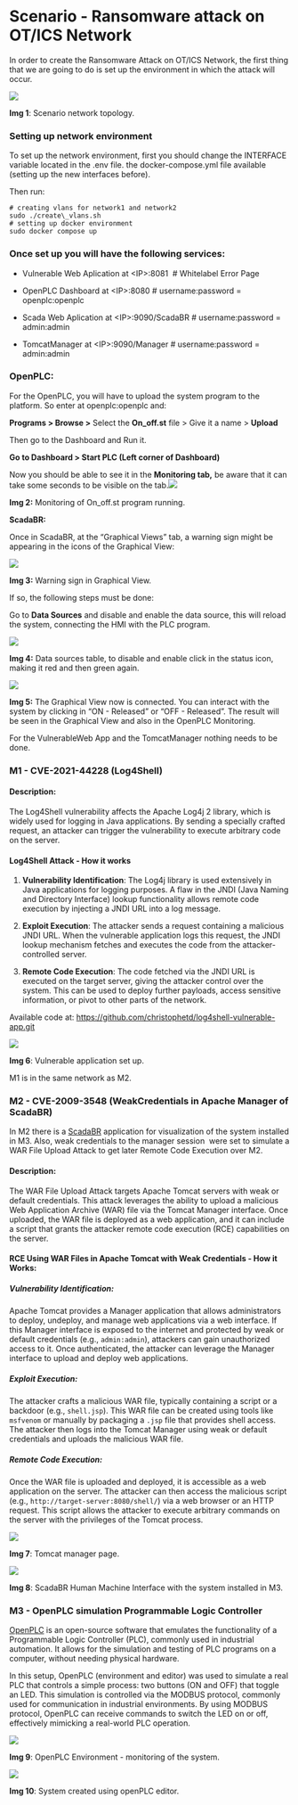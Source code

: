 # Scenario - Ransomware attack on OT/ICS Network

In order to create the Ransomware Attack on OT/ICS Network, the first thing that we are going to do is set up the environment in which the attack will occur. 

![](https://lh7-rt.googleusercontent.com/docsz/AD_4nXfZeXnsPO-eepvSEfmZoJWTHtoupgzmZpGrs6Ovt6iCZnC8Xa0Qqr1SRz6Hr67Qzj0VCsouUTkICOAPfRi9tmVFQ47-A_YhsJc1YHhBzA5UUtcWmYR_lCztiAgC6oc9hb9H0OTcTExPTKXx_f1ICfp_OzrN?key=ZVE4yllmhIbKOidz4k1V_g)

**Img 1**: Scenario network topology.


### **Setting up network environment**

To set up the network environment, first you should change the INTERFACE variable located in the .env file. the docker-compose.yml file available (setting up the new interfaces before).

Then run:
```
# creating vlans for network1 and network2
sudo ./create\_vlans.sh
# setting up docker environment
sudo docker compose up
```


### **Once set up you will have the following services:**

- Vulnerable Web Aplication at \<IP>:8081  # Whitelabel Error Page

* OpenPLC Dashboard at \<IP>:8080 # username:password = openplc:openplc

* Scada Web Aplication at \<IP>:9090/ScadaBR # username:password = admin:admin

* TomcatManager at \<IP>:9090/Manager # username:password = admin:admin


### **OpenPLC:**

For the OpenPLC, you will have to upload the system program to the platform. So enter at openplc:openplc and:

**Programs > Browse >** Select the **On\_off.st** file > Give it a name > **Upload**

Then go to the Dashboard and Run it.

**Go to Dashboard > Start PLC (Left corner of Dashboard)**

Now you should be able to see it in the **Monitoring tab,** be aware that it can take some seconds to be visible on the tab.![](https://lh7-rt.googleusercontent.com/docsz/AD_4nXcMEMYa-mq4n05ATBqIZrDSxezq6i6tzEz7hRoz-tzCq4dA-jKHEmoNww1tqDhovrpFS4xqAYodvrjjdmY7JUan7DLr6RC4vCcFyO9hkvFAo5BM_A6wAJtloeOP_Ck7UbnFnKVffXrwM096zHneL8O4CjGO?key=ZVE4yllmhIbKOidz4k1V_g)

**Img 2:** Monitoring of On\_off.st program running.

**ScadaBR:**

Once in ScadaBR, at the “Graphical Views” tab, a warning sign might be appearing in the icons of the Graphical View:

![](https://lh7-rt.googleusercontent.com/docsz/AD_4nXfSW6vnR3jUlgsj4usQJcpkDJ41nkKcWto_1wsGit0KpzZ27XbATvC8lJP2004L3f94zP1T18FTjW-q_THyHYF0Y7UaaHv5EBNfpsv0ZNe997TDCh8ThRrRT2MeNYJCyTzNV9RnUp5uxVPQiaukMhcbizvi?key=ZVE4yllmhIbKOidz4k1V_g)

**Img 3:** Warning sign in Graphical View.

If so, the following steps must be done:

Go to **Data Sources** and disable and enable the data source, this will reload the system, connecting the HMI with the PLC program.

![](https://lh7-rt.googleusercontent.com/docsz/AD_4nXe1C2lTl-NkwbV42Ae9q41LH3SPvjltNOkwcCganDQrtAtkAHTvY2hlep5Qb2TDh99ucInNuv6FuUceg-hswDhsqA_YqTBL-Lhfxhg8Ey4WLOd_XAHOMh9fwWI1vEyvg3B7yWRF34RkT_xGcUTjucGRhN0?key=ZVE4yllmhIbKOidz4k1V_g)

**Img 4:** Data sources table, to disable and enable click in the status icon, making it red and then green again.

![](https://lh7-rt.googleusercontent.com/docsz/AD_4nXeGN2d1ZLXYwxpBjMV3ZR03anSoBmzcELIyI0nrB5SKMEMVbxmryroN1aVjFAiHQf7kUkX5QzxDybHue5QzDCqCD4pjrIoo-dDH2wnn4fD2kdGTCJqXSJylddQI8XgflfSGkSciIFdeGIsZ5qAOTG4OGU31?key=ZVE4yllmhIbKOidz4k1V_g)

**Img 5:** The Graphical View now is connected. You can interact with the system by clicking in “ON - Released” or “OFF - Released”. The result will be seen in the Graphical View and also in the OpenPLC Monitoring.

For the VulnerableWeb App and the TomcatManager nothing needs to be done.


### **M1 - CVE-2021-44228 (Log4Shell)**

#### **Description:**

The Log4Shell vulnerability affects the Apache Log4j 2 library, which is widely used for logging in Java applications. By sending a specially crafted request, an attacker can trigger the vulnerability to execute arbitrary code on the server.


#### Log4Shell Attack - How it works

1. **Vulnerability Identification**: The Log4j library is used extensively in Java applications for logging purposes. A flaw in the JNDI (Java Naming and Directory Interface) lookup functionality allows remote code execution by injecting a JNDI URL into a log message.

2. **Exploit Execution**: The attacker sends a request containing a malicious JNDI URL. When the vulnerable application logs this request, the JNDI lookup mechanism fetches and executes the code from the attacker-controlled server.

3. **Remote Code Execution**: The code fetched via the JNDI URL is executed on the target server, giving the attacker control over the system. This can be used to deploy further payloads, access sensitive information, or pivot to other parts of the network.

Available code at: <https://github.com/christophetd/log4shell-vulnerable-app.git> 

![](https://lh7-rt.googleusercontent.com/docsz/AD_4nXfvdGhPV3kqMM_DToL7uCWKchUZ5xlOuEbjC7x-5WyIuAvHrWEhvYNcMYXeGTaiycXN8P4qccazqQexuCgVsTvTdQNve04lECISSImc81rvhAbxdBSkzA01hif3O5gb0glv6CmiVk95NHhfY9LQe1_Q1zrR?key=ZVE4yllmhIbKOidz4k1V_g)

**Img 6**: Vulnerable application set up.

M1 is in the same network as M2.


### **M2 - CVE-2009-3548 (WeakCredentials in Apache Manager of ScadaBR)**

In M2 there is a [ScadaBR](https://www.scadabr.com.br/) application for visualization of the system installed in M3. Also, weak credentials to the manager session  were set to simulate a WAR File Upload Attack to get later Remote Code Execution over M2.


#### **Description:**

The WAR File Upload Attack targets Apache Tomcat servers with weak or default credentials. This attack leverages the ability to upload a malicious Web Application Archive (WAR) file via the Tomcat Manager interface. Once uploaded, the WAR file is deployed as a web application, and it can include a script that grants the attacker remote code execution (RCE) capabilities on the server.


#### **RCE Using WAR Files in Apache Tomcat with Weak Credentials - How it Works:**

##### Vulnerability Identification:

Apache Tomcat provides a Manager application that allows administrators to deploy, undeploy, and manage web applications via a web interface. If this Manager interface is exposed to the internet and protected by weak or default credentials (e.g., `admin:admin`), attackers can gain unauthorized access to it. Once authenticated, the attacker can leverage the Manager interface to upload and deploy web applications.


##### Exploit Execution:

The attacker crafts a malicious WAR file, typically containing a script or a backdoor (e.g., `shell.jsp`). This WAR file can be created using tools like `msfvenom` or manually by packaging a `.jsp` file that provides shell access. The attacker then logs into the Tomcat Manager using weak or default credentials and uploads the malicious WAR file.


##### Remote Code Execution:

Once the WAR file is uploaded and deployed, it is accessible as a web application on the server. The attacker can then access the malicious script (e.g., `http://target-server:8080/shell/`) via a web browser or an HTTP request. This script allows the attacker to execute arbitrary commands on the server with the privileges of the Tomcat process.

![](https://lh7-rt.googleusercontent.com/docsz/AD_4nXdxXHCPKU6Qgei0zYi5Kt5qvIL9TVNK5m1sERbgBzpUhgmzbO-giZWlzEXEH4TSFXuwh_QNKTdy186qwle5V-992PP-yTP4jaTHz1zkL3OlSiZin4tPxQFGvlB1FvnQ0xdv8z3GMm28eIkM9pCionG366vu?key=ZVE4yllmhIbKOidz4k1V_g)

**Img 7**: Tomcat manager page.

![](https://lh7-rt.googleusercontent.com/docsz/AD_4nXdWmasRN9D0yZwuO040pp8hJ3AxxSRoBXyOTPffCve1HjH_6lIvQOz5Rzp8GIpnC4jq37q59g-FSl8J9wRO_sSC_I79iR16g5SIcKDgtP3xZma9opzLX_VxZPveIgXI8R6KWR9t5eRFqHx6VAwRLlznSIk?key=ZVE4yllmhIbKOidz4k1V_g)

**Img 8**: ScadaBR Human Machine Interface with the system installed in M3.


### **M3 - OpenPLC simulation Programmable Logic Controller** 

[OpenPLC](https://autonomylogic.com/) is an open-source software that emulates the functionality of a Programmable Logic Controller (PLC), commonly used in industrial automation. It allows for the simulation and testing of PLC programs on a computer, without needing physical hardware.

In this setup, OpenPLC (environment and editor) was used to simulate a real PLC that controls a simple process: two buttons (ON and OFF) that toggle an LED. This simulation is controlled via the MODBUS protocol, commonly used for communication in industrial environments. By using MODBUS protocol, OpenPLC can receive commands to switch the LED on or off, effectively mimicking a real-world PLC operation.

![](https://lh7-rt.googleusercontent.com/docsz/AD_4nXcbsT2koVdQ-Gl3kbpQvuGPCXtCa37hTSC0-qE8jTSBWRcijW7GmXOzXv-b-8Vg6Op0v4KMibtJhh7JlvVOfbPEEdMkKCaMv-LO3SHXXpYBMQMD6tSkBFiicZhDirCKBSVqeGfIj9JUBRu3AIeFUw8zt7s?key=ZVE4yllmhIbKOidz4k1V_g)

**Img 9**: OpenPLC Environment - monitoring of the system.

![](https://lh7-rt.googleusercontent.com/docsz/AD_4nXeV2FW9bVmZLa2JXCsPUkMHJSMkLi6jk-8aWAB8h8qjwd5lYK4vdN2QkyryExyhwb8lA1mg9ntBAhtxmOMRhOwLNhE1nv9QFtlOPTJF2HTFWJxhwK3-0Dngm3dHqfYRn7O0Y4kk2J7Ddv91cq2PF6xb5Yc?key=ZVE4yllmhIbKOidz4k1V_g)

**Img 10**: System created using openPLC editor.

